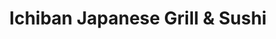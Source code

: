 ---
layout: place
title: "Ichiban Japanese Grill & Sushi"
permalink: /illinois/freeport/ichiban-japanese-grill-sushi.html
stateAbbr: IL
stateName: Illinois
cityName: Freeport
seo:
  name: "Ichiban Japanese Grill & Sushi"
  type: Restaurant
  links: https://m.facebook.com/IchibanJapaneseGrillAndSushi
description: "Ichiban Japanese Grill & Sushi serves delicious sushi in Freeport, Illinois. Try fresh Japanese dishes for a great dining experience. "
place_id: ChIJGfyiGIVrCIgRXrTFLGQexag
photos:
  - name: >-
      places/ChIJGfyiGIVrCIgRXrTFLGQexag/photos/AeeoHcJ2IXo-CSjcPCqS6VBOIklwiPDBS3qhvtdUvrYQrpphIKFmFLGaVLpwJ-hfIubsCrO3PnrLVBgCfTKtqNRuRBhs0RFYvFPcBfMh1DG4MA_09DG6GOEicokH06sotbY47LT9lWoMTMJwO10pkRH81QFMERL1k1AAgmHz3YjzkGjIXKts-5J9ITcOHeBNbK-NrHiKJA6MytxoQ-t5Z0qL8rw7aQ0rw2r6_6hJF1u6srXcYI-Zxx745p5scA37dmle9Oh4LXT--7wBd2Tr5lOJxBqyGC5pCIiRAUcCuOBX0bZRamm9fZdexsl3vRmVgfcSGt_4aRylE1WWq-ZgWN65HXYm8Zq5h--939FZcMEFTLkJQBfNbTxUdL2T4RCO2GKM2uWPYMDHxC4KeR-dOXDMyOcOMm_QvXwnn7Ayh0TJxpw
    widthPx: 1998
    heightPx: 1408
    authorAttributions:
      - displayName: Miscellaneous Muzik
        uri: https://maps.google.com/maps/contrib/103247626778577110801
        photoUri: >-
          https://lh3.googleusercontent.com/a-/ALV-UjWu9eZQAA8FofsmKcaLMGXtx0fP8ZCfxRfVm564Hwj3ubiviN7g=s100-p-k-no-mo
    flagContentUri: >-
      https://www.google.com/local/imagery/report/?cb_client=maps_api_places.places_api&image_key=!1e10!2sCIHM0ogKEICAgICBjcvjYg&hl=en-US
    googleMapsUri: >-
      https://www.google.com/maps/place//data=!3m4!1e2!3m2!1sCIHM0ogKEICAgICBjcvjYg!2e10!4m2!3m1!1s0x88086b8518a2fc19:0xa8c51e642cc5b45e
  - name: >-
      places/ChIJGfyiGIVrCIgRXrTFLGQexag/photos/AeeoHcKiacAaAFkqrbYkaMDTsBhJmzenvXPvvOC_IjRe7lJwPXOxzBArUatWXPak-Mx1FyJ1FePGRcCAbmlDnP7SETEnxR4kNNl2-et4CnGBh90knoTolMd2xw3LfkbgXxrLhLWCKYEvWVvnT_Nxb04K84N4N2iE-zkrGFciq3rGr_BoSEf3EinqyFioujGIVUcbPNLjiXvcyPsC034A3bBDJO6V-GrFU151Vs0gHE4OdS-bDH8WQIR-koSCSJhSJiBpl0APJvnx8eM-8lVqd_ncDzJS1DWeO3zHYXGPF9VfjPZoqlJaL9uF1kdPn4dMtelVpPrkbWSLyEJQHQBukwCP2FmB8azfyU_W_bMJURtQ4KzYn3hFcxFV7vvY7Q9-G-b_oB3nca92LiOH9W-wBQEaPzfisGqDQnB2Tqvac_LyENSVuA
    widthPx: 4160
    heightPx: 3120
    authorAttributions:
      - displayName: K. Flower
        uri: https://maps.google.com/maps/contrib/116720214347938278123
        photoUri: >-
          https://lh3.googleusercontent.com/a-/ALV-UjXVBz3-KX8k_G0bQZ5MJL9pTtnmumfFjqxdhSHBVxfuvIS2pTxB=s100-p-k-no-mo
    flagContentUri: >-
      https://www.google.com/local/imagery/report/?cb_client=maps_api_places.places_api&image_key=!1e10!2sCIHM0ogKEICAgIC4suOkJA&hl=en-US
    googleMapsUri: >-
      https://www.google.com/maps/place//data=!3m4!1e2!3m2!1sCIHM0ogKEICAgIC4suOkJA!2e10!4m2!3m1!1s0x88086b8518a2fc19:0xa8c51e642cc5b45e
  - name: >-
      places/ChIJGfyiGIVrCIgRXrTFLGQexag/photos/AeeoHcKaizaI5Hhvy92wHl0d880ydFDu1x2blf1P8g_Lk6aD6ubBGRYZhAW9Xam5vs3EA0KHESkQvPN0W8R2qPkNs_m9rQcP0OuqG2dSaZvnax0DuOkVdjncjfQLc7bjH_d84qazK8-dL6TdP4qm8_SKNOYw5AJAlKsvidM_Eng61BQXzPQV_JfPKW-yu951DgeQQWACeQO3pU6XJSr0WLBU3XZ1bI6f13ptApPWTYj7SIfJc_lmJugq0n3RVppu0g8OHcRt5P5tAVBwYUWrM4Sms-upNaaYkf3TtmnwhFVDUhHJbwKtEnJlRU0mV7X36UEcs5C8LdCWlfGc8H_6pea74yIG2iPi2MYZFu43SEZ3Tn669nmOca6H4UvlUzTqrvGNmSeOui4Q5-zzyyNeNATtegcrrZ_w41hZoI961CXnMIFOXLl1
    widthPx: 3024
    heightPx: 4032
    authorAttributions:
      - displayName: Kay B
        uri: https://maps.google.com/maps/contrib/115552786670072489631
        photoUri: >-
          https://lh3.googleusercontent.com/a/ACg8ocK_VMZHSszyUEvbHUDk1b5Sy-lbOFx-F-vDgIJxsnT17gqQYA=s100-p-k-no-mo
    flagContentUri: >-
      https://www.google.com/local/imagery/report/?cb_client=maps_api_places.places_api&image_key=!1e10!2sCIHM0ogKEICAgICkzsbwywE&hl=en-US
    googleMapsUri: >-
      https://www.google.com/maps/place//data=!3m4!1e2!3m2!1sCIHM0ogKEICAgICkzsbwywE!2e10!4m2!3m1!1s0x88086b8518a2fc19:0xa8c51e642cc5b45e
  - name: >-
      places/ChIJGfyiGIVrCIgRXrTFLGQexag/photos/AeeoHcKtxFocpFRpLaaGb6OYRTtW0MLnvYEhuQBObeScrDXrGbydYWBbkmCJinG45y6Zr1wTGqSgdZFzavayGW7HOwYWi9gPP-BvdSjlhUYBGf2_QS7GLDhTtjrsGyxtiVy8v9MpTPlF-NL6aORIojcKrn6Uz5gWOGsBH-AyeIcqcbmgWCUX9Bem9rvDoqrd-38oyuIfIIcaoi3Nk1oscZKDw5xODFvfkK4NWyh-O11D8RZC0uu6rFMBFNlOc6sQk9JRvD3LlabnIuO0eiupOAoeisw8dSkNKCOMfwI0jqxHyZkw8SVHTouNwVuwCILCZ86STW2Ouayk7R8o6chQmWStvM2SARjvEyexzqiVmSaBOfUzd0jWNEEuAYYnbuhaayr48J6LG35-IWeV4gIAZCdIpa_0ja3p819Eajjtnm-1nAyiFVB3
    widthPx: 3024
    heightPx: 4032
    authorAttributions:
      - displayName: A Coffey
        uri: https://maps.google.com/maps/contrib/113485589772436264465
        photoUri: >-
          https://lh3.googleusercontent.com/a-/ALV-UjVgiG3H8xfk_U-kasXlVs3t8Bcl3usy_icQWOhys7Z-ARhXcT-u=s100-p-k-no-mo
    flagContentUri: >-
      https://www.google.com/local/imagery/report/?cb_client=maps_api_places.places_api&image_key=!1e10!2sCIHM0ogKEICAgID4jfjo3QE&hl=en-US
    googleMapsUri: >-
      https://www.google.com/maps/place//data=!3m4!1e2!3m2!1sCIHM0ogKEICAgID4jfjo3QE!2e10!4m2!3m1!1s0x88086b8518a2fc19:0xa8c51e642cc5b45e
  - name: >-
      places/ChIJGfyiGIVrCIgRXrTFLGQexag/photos/AeeoHcJG-6DMQIXNvFza2w9Y6lxSeCrfWmCmxVOvQdzVu9lGjd42mkJ0I9zbbTejtKvuDyeMWg_tL2Xy3r6fzd5Hsw5gHiVP2orhKJxEq0jyZton9VxtjDxm1dlW425Lyk4ZVyu0ZEHguvNZ13MEpG-uRG1ofu12RTRZ_1ST3Zp7kMomwJY7vE7Yv5CcbuzCLLoVV1fbOLgwqDzejJuKS3Ejoi9ofEo7fOPUWkawYD-Jr_i5Lpe_zRsG-h4KMSvVkM8f51IYjN8FrYvOIemudXba0WMpSWtXCxX6DzsJacjt-XE_ctVo4KwLaTtjPacdtsjHPFxURFDiDG7oM7V41XD18i_xFpyiLc5J10p3yfbG4wjmNvXpHLEMPm0NsRasPrDNhAWF8Y9_x8lxGwEcAvHVB23hqQbDParc70xlDVvClNbFcw24
    widthPx: 3000
    heightPx: 4000
    authorAttributions:
      - displayName: Wes M.
        uri: https://maps.google.com/maps/contrib/113400569789285774769
        photoUri: >-
          https://lh3.googleusercontent.com/a-/ALV-UjUbqmkVpMluGNcDjTiVd0hT4puwYE5d2tkJADYF2gAtdPadN3z6=s100-p-k-no-mo
    flagContentUri: >-
      https://www.google.com/local/imagery/report/?cb_client=maps_api_places.places_api&image_key=!1e10!2sCIHM0ogKEICAgIDhye7B9gE&hl=en-US
    googleMapsUri: >-
      https://www.google.com/maps/place//data=!3m4!1e2!3m2!1sCIHM0ogKEICAgIDhye7B9gE!2e10!4m2!3m1!1s0x88086b8518a2fc19:0xa8c51e642cc5b45e
  - name: >-
      places/ChIJGfyiGIVrCIgRXrTFLGQexag/photos/AeeoHcIsxkYv74YDbu9ehQTxMRxhCQaiXXDB7MWWopGqDLa9_iV6CiLrgmM0kyyaWYyVcC6ARp0KbpTtugXAx-h6iiqfuDG8SBAgIf9O5v8Lh8AkKLhKXxoDv8tORl-7oDTJqrdfYxC-o-nMesINdspdsBJD3dec3VfjNq_KXO_g8b3-_rT8aMKlWqqhFYQQodVgPhbMyMnurN2IQqWM0irtkTa67Ezf7b0J3hAIrInEQyUb9ebox1HqfFxHoEodA0d2HAtWcWgbDlObm6BJQ_jojSs90nA0cI3U91tmTwZhMs9iyNRk6o7vDlnGfpiUxaSeaq1UjM9ICw75aQzEk_V-FgPSxrGu5UGSzhuGy1cjR_9B1utFiGTmU9pEyQIrzwAs81oVk6W7zF6MQhu3Q_ziSuIjDJUUBMOipj_4Y4fad0Q
    widthPx: 2700
    heightPx: 4800
    authorAttributions:
      - displayName: Ominotago Min
        uri: https://maps.google.com/maps/contrib/107562415991280563024
        photoUri: >-
          https://lh3.googleusercontent.com/a-/ALV-UjXZHVN5UMyoUBa2nl8tCcE6ajTAIGkfaQQ6sP6VVInR0XQfQ5Do=s100-p-k-no-mo
    flagContentUri: >-
      https://www.google.com/local/imagery/report/?cb_client=maps_api_places.places_api&image_key=!1e10!2sCIHM0ogKEICAgID4oOmeVQ&hl=en-US
    googleMapsUri: >-
      https://www.google.com/maps/place//data=!3m4!1e2!3m2!1sCIHM0ogKEICAgID4oOmeVQ!2e10!4m2!3m1!1s0x88086b8518a2fc19:0xa8c51e642cc5b45e
  - name: >-
      places/ChIJGfyiGIVrCIgRXrTFLGQexag/photos/AeeoHcLmZJ5hTxfRmAXryFFeYOCAzZt_zK26y9h47k4R78AH2OuL4PjsGk14GneaZrTO06lXxxs82qw-JMjWKNE55O-9D7RBpPRjzLXE9ZjppuVQRU3DhUK7CnOSdjkxrWN4FnNjEgmD-uoZ-5VjSmrQYnf7lcmxmfIvzBO_C0MWR6RpTide0TA5bmtg2-wUBHdoSMcHCJ7x9ovtlR14f0NVAvlGUg9U-p-z_WC9V6YxpS9XgEcjfB_Yw8bqFsm2bWOkuVLj78QUJl20i2Ew5QUfFr-tDwl7NHhdtLLTn4aFNKVsoiSFbBDlspbQlAtFbPTcOOa4FxizuyJxZG39fPT-AH9B3sh60-BKrVByB3lP-tuFmu1sQA5cYyyQMpoCCojkcXWmgAPJwDtOaN8YJT-MkfSiyaaCWDc0A8YPhL3cOFq2zQ
    widthPx: 1080
    heightPx: 1920
    authorAttributions:
      - displayName: Pamela Fett
        uri: https://maps.google.com/maps/contrib/112639736281682342791
        photoUri: >-
          https://lh3.googleusercontent.com/a-/ALV-UjWYfnKToZ4n4qeWh6C9PCICP-KBE9_rTDnNg7xPXnvkLpq9nYI=s100-p-k-no-mo
    flagContentUri: >-
      https://www.google.com/local/imagery/report/?cb_client=maps_api_places.places_api&image_key=!1e10!2sCIHM0ogKEICAgICEo-73dA&hl=en-US
    googleMapsUri: >-
      https://www.google.com/maps/place//data=!3m4!1e2!3m2!1sCIHM0ogKEICAgICEo-73dA!2e10!4m2!3m1!1s0x88086b8518a2fc19:0xa8c51e642cc5b45e
  - name: >-
      places/ChIJGfyiGIVrCIgRXrTFLGQexag/photos/AeeoHcK50LiDnKJhFlHXSRYFwJmbnJApAXSXBflPjEAzjO4ad5Qz63j1tJTD0jGajfrjzrXB0AKWwEdELDMfE7Xx-FyytHA_oFhOz8SA9Blmd64out3_PnuApLKE7D_zjpJYZFEAjlyCEEGZ_Zu6AtjyERKkHX2Vvvzo-b9Aqkp27px4CteDnglMfml2wchimIh4ez9-KFUi1hWvhwyQ9DjOonb-oM3_ZX1sJeyESV-332xH8HWSyJa5m1rRPwXwzav0tGqDCa4NsQjECbDLVvbvLxUuUP74DNETiHvmwzwwEcbX4FX-5B56TOmA-1YLH55aJwA5KKECsG1yumqeFC3bQi_BWtLRmBzYa8j2HD2Co_cSx7G5-8buDB9Fau-aiJQQ2RcvO0Z2uVaBb7tV0YQCczjowwUviUaSEkN9xharuSThvQ
    widthPx: 1080
    heightPx: 1920
    authorAttributions:
      - displayName: Chanté Gordon
        uri: https://maps.google.com/maps/contrib/101371881554336245603
        photoUri: >-
          https://lh3.googleusercontent.com/a-/ALV-UjVSgwI1cFmgXDT5JlPCxxLpnPtcg-F3JJXr_kq-Q-d74j8PNWm0=s100-p-k-no-mo
    flagContentUri: >-
      https://www.google.com/local/imagery/report/?cb_client=maps_api_places.places_api&image_key=!1e10!2sCIHM0ogKEICAgID40ribAQ&hl=en-US
    googleMapsUri: >-
      https://www.google.com/maps/place//data=!3m4!1e2!3m2!1sCIHM0ogKEICAgID40ribAQ!2e10!4m2!3m1!1s0x88086b8518a2fc19:0xa8c51e642cc5b45e
  - name: >-
      places/ChIJGfyiGIVrCIgRXrTFLGQexag/photos/AeeoHcLUKwDwPsDR-lYU3ttWV1uSB2FI2o6FhudHKTRMf9kX9DY6qQmfk0E2eULNk03r9DStORyOXQesJOMYEYsxh7WBnudrtK9lgFQVTgeeVdC6G3eZO7dcLGj6uzO3yelFgDr95Xaqh9XyD7QJljMnoxArzbgE0Svg7WVrf7-7fVHokTy6Ii7ES2zpsyfKGTK1m_ljaXayBbMUmxC4EWUczCYAvB-IZJM6PElhNUupnAXRaYnon_w-PjTcCRJ-KYcqZn4LavF80bdNZEx3kEgipn8hNK2FmGkVzm64473t9-NExJjGn9o71AxYUWRxIP8a-TepqCkTRxhzjLOAwNget3miCnw5-bZ500Gf68DiQJXhjGmKGs0A6F4kahY9-nrr4GY-Bf9vCrMLdck7M-wIQvpE-EiScB9vVgVj_8H5xefrqG7f
    widthPx: 2592
    heightPx: 1944
    authorAttributions:
      - displayName: Derek Shields
        uri: https://maps.google.com/maps/contrib/101883564218176913356
        photoUri: >-
          https://lh3.googleusercontent.com/a/ACg8ocLzDrZrjTBVaINSWpPa8KfAaLgSbwvFakS4Vdwwp5oaxV2m3g=s100-p-k-no-mo
    flagContentUri: >-
      https://www.google.com/local/imagery/report/?cb_client=maps_api_places.places_api&image_key=!1e10!2sCIHM0ogKEICAgICEh8qplQE&hl=en-US
    googleMapsUri: >-
      https://www.google.com/maps/place//data=!3m4!1e2!3m2!1sCIHM0ogKEICAgICEh8qplQE!2e10!4m2!3m1!1s0x88086b8518a2fc19:0xa8c51e642cc5b45e
  - name: >-
      places/ChIJGfyiGIVrCIgRXrTFLGQexag/photos/AeeoHcIWF18YsiPzywX7MWYvvWQY93MO9KxJXRuySIqXv_AHoo80HvbYlXUtHkhBvOplxOVKYTWA7IGe3uZmMxRos88cZ7w9e5cdolUG6LPgbhXwf0bpC7TpQsCD6WnsFOUjwcUkiS5jwYrV3d3lLkbVuCkhj9b2lDf4vdq9KWp6lJ0Kw8KbVFYANrSfJmoinexClHxal8TwKEsjIZ-5w5KzURd2VouPLiJ8Big1F6BLnZ2V1hXJMaeAlYN0uD3KMxnTk-a515czGZs1JuA90XmQzrgUD8MgJdjdqz6ar5OZ_mpZTO3N4Hf4NgzrpYn917Kl-l7vB67PTe1XB3M40yVg2POfvfa0O7RgQs_Y8KRBYTxI3nBibmwHUvAmiHUE5NFJ1570s-Hl2hU-k8sBxsrfqwQY-Q4J4Nr2oIzzXhQv9BI3WA
    widthPx: 2268
    heightPx: 4032
    authorAttributions:
      - displayName: Thomas Winter
        uri: https://maps.google.com/maps/contrib/104115054189582294472
        photoUri: >-
          https://lh3.googleusercontent.com/a-/ALV-UjVG-qnA7B-o65NcN9wXkyf4j3blGykgphJPQ1HltJg94BvRypfDvQ=s100-p-k-no-mo
    flagContentUri: >-
      https://www.google.com/local/imagery/report/?cb_client=maps_api_places.places_api&image_key=!1e10!2sCIHM0ogKEICAgIDE8uPKTw&hl=en-US
    googleMapsUri: >-
      https://www.google.com/maps/place//data=!3m4!1e2!3m2!1sCIHM0ogKEICAgIDE8uPKTw!2e10!4m2!3m1!1s0x88086b8518a2fc19:0xa8c51e642cc5b45e
address: 2019 W Galena Ave, Freeport, IL 61032, USA
street: 2019 W Galena Ave
city: Freeport
state: IL
zip: '61032'
country: USA
neighborhood: null
latitude: '42.302685'
longitude: '-89.650944'
accessibility_options:
  wheelchairAccessibleParking: true
  wheelchairAccessibleEntrance: true
  wheelchairAccessibleRestroom: true
  wheelchairAccessibleSeating: true
business_status: OPERATIONAL
name: Ichiban Japanese Grill & Sushi
google_maps_links:
  directionsUri: >-
    https://www.google.com/maps/dir//''/data=!4m7!4m6!1m1!4e2!1m2!1m1!1s0x88086b8518a2fc19:0xa8c51e642cc5b45e!3e0
  placeUri: https://maps.google.com/?cid=12161159784380609630
  writeAReviewUri: >-
    https://www.google.com/maps/place//data=!4m3!3m2!1s0x88086b8518a2fc19:0xa8c51e642cc5b45e!12e1
  reviewsUri: >-
    https://www.google.com/maps/place//data=!4m4!3m3!1s0x88086b8518a2fc19:0xa8c51e642cc5b45e!9m1!1b1
  photosUri: >-
    https://www.google.com/maps/place//data=!4m3!3m2!1s0x88086b8518a2fc19:0xa8c51e642cc5b45e!10e5
primary_type: Japanese Restaurant
opening_hours:
  regular: null
  current: null
secondary_opening_hours:
  regular:
    weekdayDescriptions: null
    type: null
  current:
    weekdayDescriptions: null
    type: null
phone: (815) 232-7734
price_level: PRICE_LEVEL_INEXPENSIVE
price_range: $10 &ndash; $20
rating: '4.5'
rating_count: 191
website: https://m.facebook.com/IchibanJapaneseGrillAndSushi
reviews: null
parking_options: null
payment_options: null
allow_dogs: null
curbside_pickup: null
delivery: null
dine_in: null
good_for_children: null
good_for_groups: null
good_for_sports: null
live_music: null
menu_for_children: null
outdoor_seating: null
reservable: null
restroom: null
serves_beer: null
serves_breakfast: null
serves_brunch: null
serves_cocktails: null
serves_coffee: null
serves_dinner: null
serves_dessert: null
serves_lunch: null
serves_vegetarian_food: null
serves_wine: null
takeout: null
summary: null

---